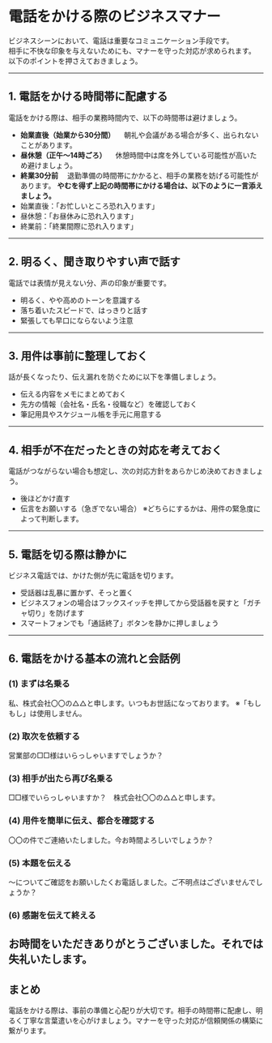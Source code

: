 # 電話をかける際のビジネスマナー  

ビジネスシーンにおいて、電話は重要なコミュニケーション手段です。  
相手に不快な印象を与えないためにも、マナーを守った対応が求められます。  
以下のポイントを押さえておきましょう。

---
## 1. 電話をかける時間帯に配慮する
電話をかける際は、相手の業務時間内で、以下の時間帯は避けましょう。
- **始業直後（始業から30分間）**
　朝礼や会議がある場合が多く、出られないことがあります。
- **昼休憩（正午〜14時ごろ）**
　休憩時間中は席を外している可能性が高いため避けましょう。
- **終業30分前**
　退勤準備の時間帯にかかると、相手の業務を妨げる可能性があります。
**やむを得ず上記の時間帯にかける場合は、以下のように一言添えましょう。**
- 始業直後：「お忙しいところ恐れ入ります」
- 昼休憩：「お昼休みに恐れ入ります」
- 終業前：「終業間際に恐れ入ります」
---
## 2. 明るく、聞き取りやすい声で話す
電話では表情が見えない分、声の印象が重要です。
- 明るく、やや高めのトーンを意識する
- 落ち着いたスピードで、はっきりと話す
- 緊張しても早口にならないよう注意
---
## 3. 用件は事前に整理しておく
話が長くなったり、伝え漏れを防ぐために以下を準備しましょう。
- 伝える内容をメモにまとめておく
- 先方の情報（会社名・氏名・役職など）を確認しておく
- 筆記用具やスケジュール帳を手元に用意する
---
## 4. 相手が不在だったときの対応を考えておく
電話がつながらない場合も想定し、次の対応方針をあらかじめ決めておきましょう。
- 後ほどかけ直す
- 伝言をお願いする（急ぎでない場合）
※どちらにするかは、用件の緊急度によって判断します。
---
## 5. 電話を切る際は静かに
ビジネス電話では、かけた側が先に電話を切ります。
- 受話器は乱暴に置かず、そっと置く
- ビジネスフォンの場合はフックスイッチを押してから受話器を戻すと「ガチャ切り」を防げます
- スマートフォンでも「通話終了」ボタンを静かに押しましょう
---
## 6. 電話をかける基本の流れと会話例
### (1) まずは名乗る
私、株式会社〇〇の△△と申します。いつもお世話になっております。
※「もしもし」は使用しません。
### (2) 取次を依頼する
営業部の□□様はいらっしゃいますでしょうか？
### (3) 相手が出たら再び名乗る
□□様でいらっしゃいますか？　株式会社〇〇の△△と申します。
### (4) 用件を簡単に伝え、都合を確認する
〇〇の件でご連絡いたしました。今お時間よろしいでしょうか？
### (5) 本題を伝える
〜についてご確認をお願いしたくお電話しました。ご不明点はございませんでしょうか？
### (6) 感謝を伝えて終える
お時間をいただきありがとうございました。それでは失礼いたします。
---
## まとめ
電話をかける際は、事前の準備と心配りが大切です。相手の時間帯に配慮し、明るく丁寧な言葉遣いを心がけましょう。マナーを守った対応が信頼関係の構築に繋がります。